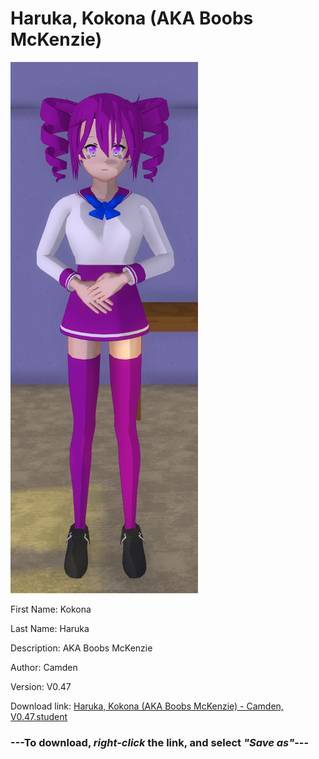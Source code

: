 # Haruka, Kokona (AKA Boobs McKenzie)

<img src = "https://raw.githubusercontent.com/Arbiter1223/Daigaku-Gurashi-Custom-Students/master/Students/Files/Haruka%2C%20Kokona%20(AKA%20Boobs%20McKenzie).png">

First Name: Kokona

Last Name: Haruka

Description: AKA Boobs McKenzie

Author: Camden

Version: V0.47

Download link: <a href="https://raw.githubusercontent.com/Arbiter1223/Daigaku-Gurashi-Custom-Students/master/Students/Files/Haruka%2C%20Kokona%20(AKA%20Boobs%20McKenzie)%20-%20Camden%2C%20V0.47.student">Haruka, Kokona (AKA Boobs McKenzie) - Camden, V0.47.student</a>

### ---**To download, _right-click_ the link, and select _"Save as"_**---
